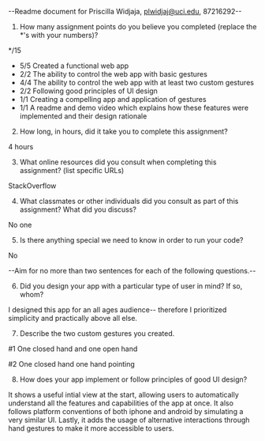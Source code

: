 --Readme document for Priscilla Widjaja, plwidjaj@uci.edu, 87216292--

1. How many assignment points do you believe you completed (replace the *'s with your numbers)?

*/15
- 5/5 Created a functional web app
- 2/2 The ability to control the web app with basic gestures
- 4/4 The ability to control the web app with at least two custom gestures
- 2/2 Following good principles of UI design
- 1/1 Creating a compelling app and application of gestures
- 1/1 A readme and demo video which explains how these features were implemented and their design rationale

2. How long, in hours, did it take you to complete this assignment?

4 hours


3. What online resources did you consult when completing this assignment? (list specific URLs)

StackOverflow

4. What classmates or other individuals did you consult as part of this assignment? What did you discuss?

No one

5. Is there anything special we need to know in order to run your code?

No


--Aim for no more than two sentences for each of the following questions.--


6. Did you design your app with a particular type of user in mind? If so, whom?

I designed this app for an all ages audience-- therefore I prioritized simplicity and practically above all else.

7. Describe the two custom gestures you created.

#1 One closed hand and one open hand

#2 One closed hand one hand pointing

8. How does your app implement or follow principles of good UI design?

It shows a useful intial view at the start, allowing users to automatically understand all the features and capabilities of the app at once. It also follows platform conventions of both iphone and android by simulating a very similar UI. Lastly, it adds the usage of alternative interactions through hand gestures to make it more accessible to users.


